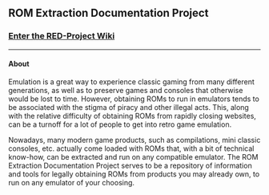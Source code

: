 ## ROM Extraction Documentation Project

### **[Enter the RED-Project Wiki](https://github.com/farmerbb/RED-Project/wiki)**

-------------

#### About

Emulation is a great way to experience classic gaming from many different generations, as well as to preserve games and consoles that otherwise would be lost to time.  However, obtaining ROMs to run in emulators tends to be associated with the stigma of piracy and other illegal acts.  This, along with the relative difficulty of obtaining ROMs from rapidly closing websites, can be a turnoff for a lot of people to get into retro game emulation.

Nowadays, many modern game products, such as compilations, mini classic consoles, etc. actually come loaded with ROMs that, with a bit of technical know-how, can be extracted and run on any compatible emulator.  The ROM Extraction Documentation Project serves to be a repository of information and tools for legally obtaining ROMs from products you may already own, to run on any emulator of your choosing.
